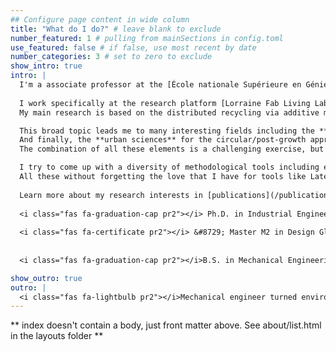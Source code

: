 ```yaml
---
## Configure page content in wide column
title: "What do I do?" # leave blank to exclude
number_featured: 1 # pulling from mainSections in config.toml
use_featured: false # if false, use most recent by date
number_categories: 3 # set to zero to exclude
show_intro: true
intro: |
  I'm a associate professor at the [École nationale Supérieure en Génie des systèmes et de l'Innovation --ENSGSI-](https://www.ensgsi.univ-lorraine.fr/) and researcher at the [Équipe de Recherche de Processus Innovatifs -ERP-I](https://erpi.univ-lorraine.fr/) at the Université de Lorraine, Nancy - France.
  
  I work specifically at the research platform [Lorraine Fab Living Lab (LF2L](https://lf2l.fr/) in the project of [Green Fablab](https://lf2l.fr/projects/Green-Fablab).
  My main research is based on the distributed recycling via additive manufacturing (DRAM) approach as a proposition for a niche  socio-technical transition towards a sustainable manufacturing approach in a post-growth future alternative.

  This broad topic leads me to many interesting fields including the **technical dimension** of the additive manufacturing process, the **sustainability sciences** including industrial ecology, transitions & socio-technical systems,  ecosystem services, conviviality / appropriate technologies and the commons. 
  And finally, the **urban sciences** for the circular/post-growth approaches where the future economy needs to go.  
  The combination of all these elements is a challenging exercise, but interesting at the same time, in my journey as a researcher/teacher.

  I try to come up with a diversity of methodological tools including experimental design, operational research, life cycle thinking and system dynamics to better understand the future of a circular economy through the case of a distributed polymer recycling approach for the open source 3D printing technology.
  All these without forgetting the love that I have for tools like Latex, #Rstats and visualization 😊.
  
  Learn more about my research interests in [publications](/publication). 
  
  <i class="fas fa-graduation-cap pr2"></i> Ph.D. in Industrial Engineering  &#8729; Université de Lorraine  &#8729;  2016
  
  <i class="fas fa-certificate pr2"></i> &#8729; Master M2 in Design Global  University of Pennsylvania  &#8729;  2013
  
   
  <i class="fas fa-graduation-cap pr2"></i>B.S. in Mechanical Engineering  &#8729; Universidad Nacional de Colombia  &#8729;  2012

show_outro: true
outro: |
  <i class="fas fa-lightbulb pr2"></i>Mechanical engineer turned environmental,<br>curious about all intersections of sustainability and society.</br>
---
```


** index doesn't contain a body, just front matter above.
See about/list.html in the layouts folder **